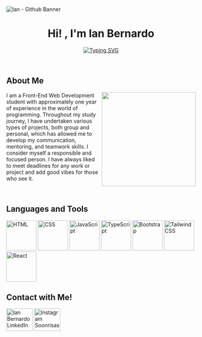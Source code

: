 ![Ian - Github Banner](https://github.com/user-attachments/assets/48a7b75d-8b0d-4677-9211-ed6b0673d563)

<h1 align="center">Hi! , I'm Ian Bernardo</h1>
<p align="center"><a href="https://git.io/typing-svg"><img src="https://readme-typing-svg.herokuapp.com?font=Fira+Code&weight=300&pause=1000&color=FFFFFF&background=000000DA&center=true&vCenter=true&width=435&lines=Trainee+Developer" alt="Typing SVG" /></a></p>

<br>

<h2>About Me</h2>
<picture> <img align="right" src="https://github.com/7oSkaaa/7oSkaaa/blob/main/Images/Right_Side.gif?raw=true" width = 250px></picture>
<p align="left" font="50px">I am a Front-End Web Development student with approximately one year of experience in the world of programming. Throughout my study journey, I have undertaken various types of projects, both group and personal, which has allowed me to develop my communication, mentoring, and teamwork skills.
I consider myself a responsible and focused person. I have always liked to meet deadlines for any work or project and add good vibes for those who see it.</p>

<br>

<h2>Languages and Tools</h2>
<div align="left">
	<img width="80" src="https://user-images.githubusercontent.com/25181517/192158954-f88b5814-d510-4564-b285-dff7d6400dad.png" alt="HTML" title="HTML"/>
	<img width="80" src="https://user-images.githubusercontent.com/25181517/183898674-75a4a1b1-f960-4ea9-abcb-637170a00a75.png" alt="CSS" title="CSS"/>
	<img width="80" src="https://user-images.githubusercontent.com/25181517/117447155-6a868a00-af3d-11eb-9cfe-245df15c9f3f.png" alt="JavaScript" title="JavaScript"/>
	<img width="80" src="https://user-images.githubusercontent.com/25181517/183890598-19a0ac2d-e88a-4005-a8df-1ee36782fde1.png" alt="TypeScript" title="TypeScript"/>
	<img width="80" src="https://user-images.githubusercontent.com/25181517/183898054-b3d693d4-dafb-4808-a509-bab54cf5de34.png" alt="Bootstrap" title="Bootstrap"/>
	<img width="80" src="https://user-images.githubusercontent.com/25181517/202896760-337261ed-ee92-4979-84c4-d4b829c7355d.png" alt="Tailwind CSS" title="Tailwind CSS"/>
	<img width="80" src="https://user-images.githubusercontent.com/25181517/183897015-94a058a6-b86e-4e42-a37f-bf92061753e5.png" alt="React" title="React"/>
</div>

<h2>Contact with Me!</h2>
<p align="left">
  <a href="https://www.linkedin.com/in/ian-bernardo-8424bb26a/" target="blank"><img align="center" src="https://raw.githubusercontent.com/rahuldkjain/github-profile-readme-generator/master/src/images/icons/Social/linked-in-alt.svg" alt="Ian Bernardo LinkedIn" height="60" width="70" /></a>
  <a href="https://www.instagram.com/soonrisas__/?next=%2F" target="blank"><img align="center" src="https://raw.githubusercontent.com/rahuldkjain/github-profile-readme-generator/master/src/images/icons/Social/instagram.svg" alt="Instagram Soonrisas__" height="60" width="70" /></a>
</p>
